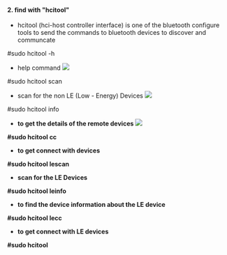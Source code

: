#### 2. find with "hcitool"
   - hcitool (hci-host controller interface) is one of the bluetooth configure tools to send the commands to bluetooth devices to discover and communcate
   
   #sudo hcitool -h 
   - help command
   ![](https://github.com/V33RU/BLE-UAE/blob/master/photos/hcitool%20-h.PNG)
   
   #sudo hcitool scan
   - scan for the non LE (Low - Energy) Devices
   ![](https://github.com/V33RU/BLE-UAE/blob/master/photos/hcitoolscan.PNG)
   
   #sudo hcitool info <b addr>
   - to get the details of the remote devices
   ![](https://github.com/V33RU/BLE-UAE/blob/master/photos/hcitoolinfo.PNG)
   
   #sudo hcitool cc 
   - to get connect with devices 
      
   #sudo hcitool lescan
   - scan for the LE Devices
   
   #sudo hcitool leinfo <baddr>
   - to find the device information about the LE device
   
   #sudo hcitool lecc  <baddr>
   - to get connect with LE devices
   
   #sudo hcitool 
